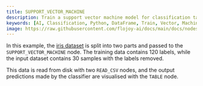 ```yaml
---
title: SUPPORT_VECTOR_MACHINE
description: Train a support vector machine model for classification tasks by taking two dataframes of label and feature from labelled training data and a dataframe of unlabelled input data.
keywords: [AI, Classification, Python, DataFrame, Train, Vector, Machine Model]
image: https://raw.githubusercontent.com/flojoy-ai/docs/main/docs/nodes/AI_ML/CLASSIFICATION/SUPPORT_VECTOR_MACHINE/examples/EX1/output.jpeg
---
```


In this example, the [iris dataset](https://archive.ics.uci.edu/dataset/53/iris) is split into two parts and passed to the `SUPPORT_VECTOR_MACHINE` node. The training data contains 120 labels, while the input dataset contains 30 samples with the labels removed.

This data is read from disk with two `READ_CSV` nodes, and the output predictions made by the classifier are visualised with the `TABLE` node.

